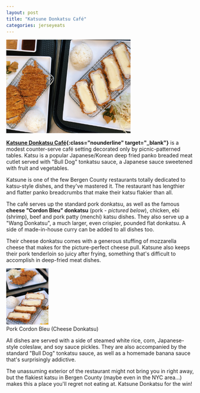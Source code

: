 ```yaml
---
layout: post
title: "Katsune Donkatsu Café"
categories: jerseyeats
---
```

<div class="singleimagecontainer" text-align="center">
    <img src="/assets/images/jerseyeats/katsune/katsucover.jpg" height="250px" class="singleimage"> 
</div>

**[Katsune Donkatsu Café](https://katsuneusa.business.site/){:class="nounderline" target="_blank"}** is a modest counter-serve café setting decorated only by picnic-patterned tables. Katsu is a popular Japanese/Korean deep fried panko breaded meat cutlet served with "Bull Dog" tonkatsu sauce, a Japanese sauce sweetened with fruit and vegetables.

Katsune is one of the few Bergen County restaurants totally dedicated to katsu-style dishes, and they've mastered it. The restaurant has lengthier and flatter panko breadcrumbs that make their katsu flakier than all. 

The café serves up the standard pork donkatsu, as well as the famous **cheese "Cordon Bleu" donkatsu** (pork - *pictured below*), chicken, ebi (shrimp), beef and pork patty (menchi) katsu dishes. They also serve up a "Wang Donkatsu", a much larger, even crispier, pounded flat donkatsu. A side of made-in-house curry can be added to all dishes too.

Their cheese donkatsu comes with a generous stuffing of mozzarella cheese that makes for the picture-perfect cheese pull. Katsune also keeps their pork tenderloin so juicy after frying, something that's difficult to accomplish in deep-fried meat dishes.

<div class="singleimagecontainer" text-align="center">
    <img src="/assets/images/jerseyeats/katsune/katsune.jpg" height="150px" class="singleimage">
    <div class="singleimageoverlay">Pork Cordon Bleu (Cheese Donkatsu)</div>  
</div>

All dishes are served with a side of steamed white rice, corn, Japanese-style coleslaw, and soy sauce pickles. They are also accompanied by the standard "Bull Dog" tonkatsu sauce, as well as a homemade banana sauce that's surprisingly addictive.

The unassuming exterior of the restaurant might not bring you in right away, but the flakiest katsu in Bergen County (maybe even in the NYC area...) makes this a place you'll regret not eating at. Katsune Donkatsu for the win!